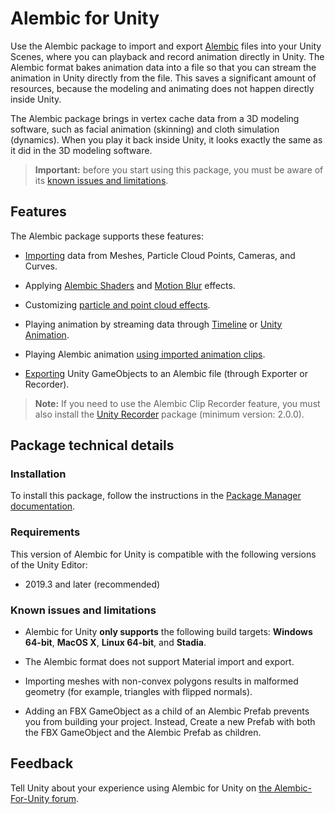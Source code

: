 # Alembic for Unity

Use the Alembic package to import and export [Alembic](http://www.alembic.io/) files into your Unity Scenes, where you can playback and record animation directly in Unity. The Alembic format bakes animation data into a file so that you can stream the animation in Unity directly from the file. This saves a significant amount of resources, because the modeling and animating does not happen directly inside Unity.

The Alembic package brings in vertex cache data from a 3D modeling software, such as facial animation (skinning) and cloth simulation (dynamics). When you play it back inside Unity, it looks exactly the same as it did in the 3D modeling software.

>**Important:** before you start using this package, you must be aware of its [known issues and limitations](#known-issues-and-limitations).


## Features

The Alembic package supports these features:

* [Importing](import.md) data from Meshes, Particle Cloud Points, Cameras, and Curves.

* Applying [Alembic Shaders](matshad.md#shaders) and [Motion Blur](matshad.md#blur) effects.

* Customizing [particle and point cloud effects](particles.md).

* Playing animation by streaming data through [Timeline](timeline.md) or [Unity Animation](animClip.md).

* Playing Alembic animation [using imported animation clips](time_ImportedClip.md).

* [Exporting](export.md) Unity GameObjects to an Alembic file (through Exporter or Recorder).

> **Note:** If you need to use the Alembic Clip Recorder feature, you must also install the [Unity Recorder](https://docs.unity3d.com/Packages/com.unity.recorder@latest/index.html) package (minimum version: 2.0.0).


## Package technical details

### Installation

To install this package, follow the instructions in the [Package Manager documentation](https://docs.unity3d.com/Manual/upm-ui-install.html).

### Requirements

This version of Alembic for Unity is compatible with the following versions of the Unity Editor:

* 2019.3 and later (recommended)

### Known issues and limitations

* Alembic for Unity **only supports** the following build targets: **Windows 64-bit**, **MacOS X**, **Linux 64-bit**, and **Stadia**.

* The Alembic format does not support Material import and export.

* Importing meshes with non-convex polygons results in malformed geometry (for example, triangles with flipped normals).

* Adding an FBX GameObject as a child of an Alembic Prefab prevents you from building your project. Instead, Create a new Prefab with both the FBX GameObject and the Alembic Prefab as children.


## Feedback

Tell Unity about your experience using Alembic for Unity on [the Alembic-For-Unity forum](https://forum.unity.com/threads/alembic-for-unity.521649/).
